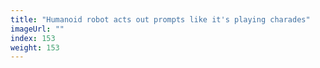 ```yaml
---
title: "Humanoid robot acts out prompts like it's playing charades"
imageUrl: ""
index: 153
weight: 153
---
```

